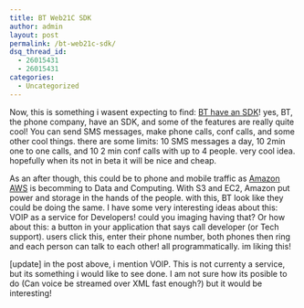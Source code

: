 ```yaml
---
title: BT Web21C SDK
author: admin
layout: post
permalink: /bt-web21c-sdk/
dsq_thread_id:
  - 26015431
  - 26015431
categories:
  - Uncategorized
---
```

Now, this is something i wasent expecting to find: [BT have an SDK][1]! yes, BT, the phone company, have an SDK, and some of the features are really quite cool! You can send SMS messages, make phone calls, conf calls, and some other cool things. there are some limits: 10 SMS messages a day, 10 2min one to one calls, and 10 2 min conf calls with up to 4 people. very cool idea. hopefully when its not in beta it will be nice and cheap.

As an after though, this could be to phone and mobile traffic as [Amazon AWS][2]&nbsp;is becomming&nbsp;to Data and Computing. With S3 and EC2, Amazon put power and storage in the hands of the people. with this, BT look like they could be doing the same. I have some very interesting ideas about this: VOIP as a service for Developers! could you imaging having that? Or how about this: a button in your application that says call developer (or Tech support). users click this, enter their phone number, both phones then ring and each person can talk to each other! all programmatically. im liking this!

[update] in the post above, i mention VOIP. This is not currenty a service, but its something i would like to see done. I am not sure how its posible to do (Can voice be streamed over XML fast enough?) but it would be interesting!

 [1]: http://sdk.bt.com/
 [2]: http://www.amazon.com/aws